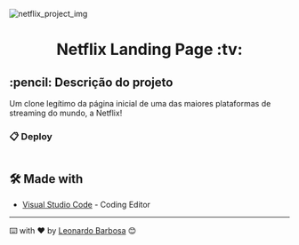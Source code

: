 ![netflix_project_img](https://user-images.githubusercontent.com/87662269/191380872-53c8f796-fb81-454e-bc6b-7034fcfecfba.JPG)


<h1 align="center">
Netflix Landing Page :tv:
</h1>

<h2>
  :pencil: Descrição do projeto
</h2>

<p>
 Um clone legítimo da página inicial de uma das maiores plataformas de streaming do mundo, a Netflix!
</p>


### 📋 Deploy

```

```

## 🛠️ Made with
* [Visual Studio Code](https://code.visualstudio.com) - Coding Editor

---
⌨️ with ❤️ by [Leonardo Barbosa](https://github.com/leonardojpereira) 😊

